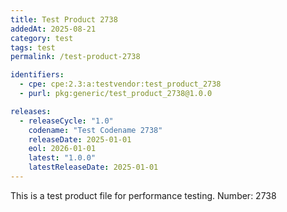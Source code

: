 ```yaml
---
title: Test Product 2738
addedAt: 2025-08-21
category: test
tags: test
permalink: /test-product-2738

identifiers:
  - cpe: cpe:2.3:a:testvendor:test_product_2738
  - purl: pkg:generic/test_product_2738@1.0.0

releases:
  - releaseCycle: "1.0"
    codename: "Test Codename 2738"
    releaseDate: 2025-01-01
    eol: 2026-01-01
    latest: "1.0.0"
    latestReleaseDate: 2025-01-01
---
```


This is a test product file for performance testing. Number: 2738
